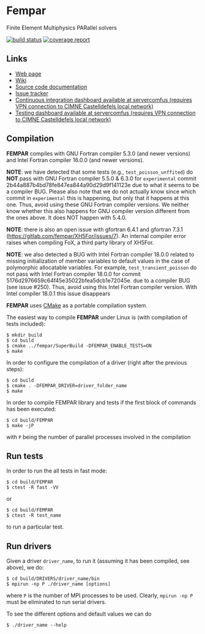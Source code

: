 # Fempar

Finite Element Multiphysics PARallel solvers

[![build status](https://gitlab.com/fempar/fempar/badges/experimental/build.svg)](https://gitlab.com/fempar/fempar/commits/experimental)
[![coverage report](https://gitlab.com/fempar/fempar/badges/experimental/coverage.svg)](https://gitlab.com/fempar/fempar/commits/experimental)

## Links

- [Web page](http://www.fempar.org/)
- [Wiki](https://gitlab.com/fempar/fempar/wikis/home)
- [Source code documentation](http://fempar.org/documentation/)
- [Issue tracker](https://gitlab.com/fempar/fempar/issues)
- [Continuous integration dashboard available at servercomfus (requires VPN connection to CIMNE Castelldefels local network)](http://ci.servercomfus/projects/2)
- [Testing dashboard available at servercomfus (requires VPN connection to CIMNE Castelldefels local network)](http://servercomfus:8080/index.php?project=fempar)

## Compilation

**FEMPAR** compiles with GNU Fortran compiler 5.3.0 (and newer versions) and Intel Fortran compiler 16.0.0 (and newer versions).

**NOTE**: we have detected that some tests (e.g., `test_poisson_unffited`) do **NOT** pass with GNU Fortran compiler 5.5.0 & 6.3.0 for `experimental` 
commit 2b44a887b4bd78fe847ea844a90d29d9f141123e due to what it seems to be a compiler BUG. Please also note that we do not actually know since 
which commit in `experimental` this is happening, but only that it happens at this one. Thus, avoid using these GNU Fortran compiler versions.
We neither know whether this also happens for GNU compiler version different from the ones above. It does NOT happen with 5.4.0.

**NOTE**: there is also an open issue with gfortran 6.4.1 and gfortran 7.3.1 (https://gitlab.com/fempar/XH5For/issues/7). An internal
compiler error raises when compiling FoX, a third party library of XH5For. 

**NOTE**: we also detected a BUG with Intel Fortran compiler 18.0.0 related to missing initialization of member variables to default values in the case of 
polymorphic allocatable variables. For example, `test_transient_poisson` do not pass with Intel Fortran compiler 18.0.0 for commit 5176d2976659c64f45e35022bfea5dcb1e72045e.
due to a compiler BUG (see issue #250). Thus, avoid using this Intel Fortran compiler version. With Intel compiler 18.0.1 this issue disappears

**FEMPAR** uses [CMake](https://cmake.org/) as a portable compilation system. 

The easiest way to compile **FEMPAR** under Linux is (with compilation of tests included):

```
$ mkdir build
$ cd build
$ cmake ../fempar/SuperBuild -DFEMPAR_ENABLE_TESTS=ON
$ make
```

In order to configure the compilation of a driver (right after the previous steps):

```
$ cd build
$ cmake . -DFEMPAR_DRIVER=driver_folder_name
$ make
```

In order to compile FEMPAR library and tests if the first block of commands has been executed:

```
$ cd build/FEMPAR
$ make -jP
```
with ```P``` being the number of parallel processes involved in the compilation

## Run tests

In order to run the all tests in fast mode:

```
$ cd build/FEMPAR
$ ctest -R fast -VV
```

or 

```
$ cd build/FEMPAR
$ ctest -R test_name
```

to run a particular test.

## Run drivers

Given a driver ```driver_name```, to run it (assuming it has been compiled, see above), we do:

```
$ cd build/DRIVERS/driver_name/bin
$ mpirun -np P ./driver_name [options]
```

where ```P``` is the number of MPI processes to be used. Clearly, ```mpirun -np P``` must be eliminated to run serial drivers.

To see the different options and default values we can do

```
$ ./driver_name --help
```





